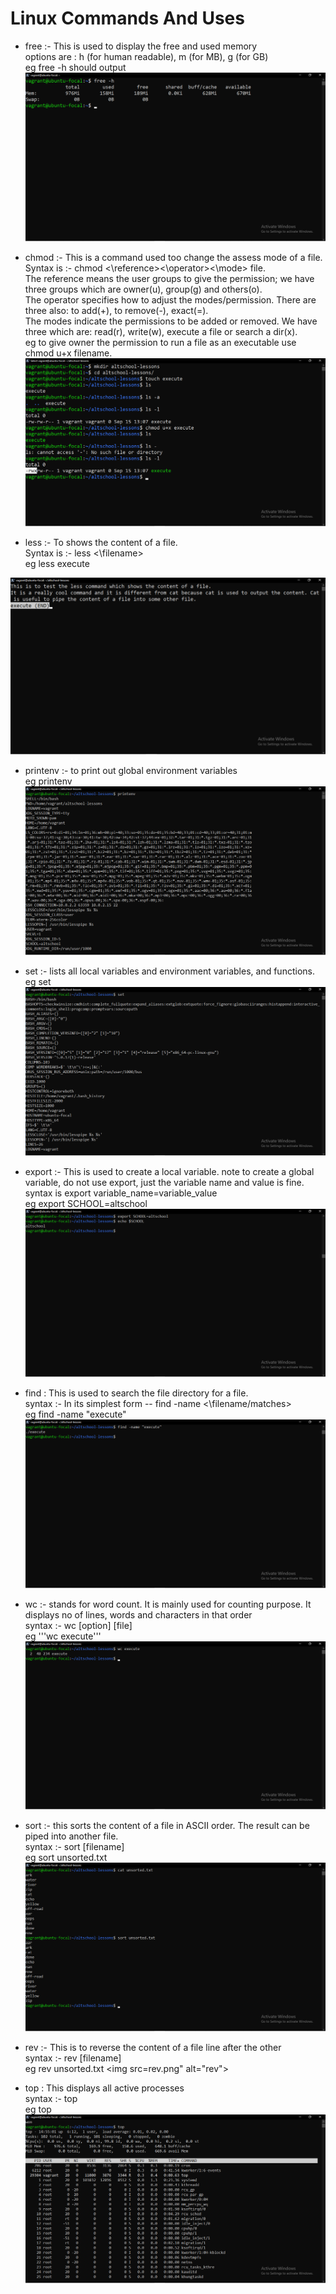 # Linux Commands And Uses

- free :- This is used to display the free and used memory<br/>
options are : h (for human readable), m (for MB), g (for GB)<br/>
eg free -h should output <img src="./free.png" alt="free">

- chmod :- This is a command used too change the assess mode of a file.<br/>
Syntax is :- chmod <\reference><\operator><\mode> file. <br/>
The reference means the user groups to give the permission; we have three groups which are owner(u), group(g) and others(o). <br/>
The operator specifies how to adjust the modes/permission. There are three also: to add(+), to remove(-), exact(=).<br/>
The modes indicate the permissions to be added or removed. We have three which are: read(r), write(w), execute a file or search a dir(x). <br/>
eg to give owner the permission to run a file as an executable use chmod u+x filename. <img src=./chmod.png alt="chmod">

- less :- To shows the content of a file.<br/>
Syntax is :- less <\filename> <br/>
eg less execute <br/>
<img src="./less.png" alt="less">

- printenv :- to print out global environment variables<br/>
eg printenv <img src="./printenv.png" alt="printenv">

- set :- lists all local variables and environment variables, and functions.<br/>
eg set <img src="set.png" alt="set">

- export :- This is used to create a local variable. note to create a global variable, do not use export, just the variable name and value is fine. <br/>
syntax is export variable_name=variable_value<br/>
eg export SCHOOL=altschool <img src="export.png" alt="export">

- find : This is used to search the file directory for a file.<br/>
syntax :- In its simplest form -- find -name <\filename/matches><br/>
eg find -name "execute" <img src="find.png" alt="find">

- wc :- stands for word count. It is mainly used for counting purpose. It displays no of lines, words and characters in that order<br/>
syntax :- wc [option] [file] <br/>
eg '''wc execute''' <img src="wc.png" alt="wc">

- sort :- this sorts the content of a file in ASCII order. The result can be piped into another file. <br/>
syntax :- sort [filename]<br/>
eg sort unsorted.txt <img src="sort.png" alt="sort">

- rev :- This is to reverse the content of a file line after the other <br/>
syntax :- rev [filename] <br/>
eg rev unsorted.txt <img src=rev.png" alt="rev">

- top : This displays all active processes<br/>
syntax :-  top <br/>
eg top <img src="top.png" alt="top">
